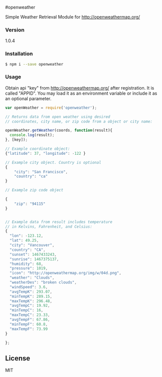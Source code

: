 #openweather

Simple Weather Retrieval Module for http://openweathermap.org/

### Version
1.0.4

### Installation
```sh
$ npm i --save openweather
```

### Usage
Obtain api "key" from http://openweathermap.org/ after registration. It is called "APPID". You may load it as an environment variable or include it as an optional parameter. 
```js
var openWeather = require('openweather');

// Returns data from open weather using desired 
// coordinates, city name, or zip code from a object or city name:

openWeather.getWeather(coords, function(result){
  console.log(result);
}, [key]);

// Example coordinate object:
{"latitude": 37, "longitude": -122 }

// Example city object. Country is optional  
{
    "city": "San Francisco",
    "country": "ca"
}

// Example zip code object

{
    "zip": "94115"
}


// Example data from result includes temperature 
// in Kelvins, Fahrenheit, and Celsius:
{
  "lon": -123.12,
  "lat": 49.25,
  "city": "Vancouver",
  "country": "CA",
  "sunset": 1467433243,
  "sunrise": 1467375137,
  "humidity": 68,
  "pressure": 1019,
  "icon": "http://openweathermap.org/img/w/04d.png",
  "weather": "Clouds",
  "weatherDes": "broken clouds",
  "windSpeed": 3.6,
  "avgTempK": 293.07,
  "minTempK": 289.15,
  "maxTempK": 296.48,
  "avgTempC": 19.92,
  "minTempC": 16,
  "maxTempC": 23.33,
  "avgTempF": 67.86,
  "minTempF": 60.8,
  "maxTempF": 73.99
}

};

```    

License
----
MIT